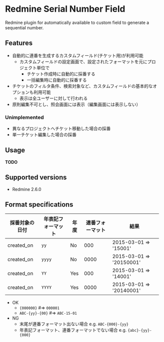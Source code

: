 # Redmine Serial Number Field

Redmine plugin for automatically available to custom field to generate a sequential number.

## Features

* 自動的に連番を生成するカスタムフィールド(チケット用)が利用可能
  * カスタムフィールドの設定画面で、設定されたフォーマットを元にプロジェクト単位で
    * チケット作成時に自動的に採番する
    * 一括編集時に自動的に採番する
* チケットのフィルタ条件、検索対象など、カスタムフィールドの基本的なオプションも利用可能
  * 表示は全ユーザーに対して行われる
* 原則編集不可とし、照会画面には表示（編集画面には表示しない）

### Unimplemented

* 異なるプロジェクトへチケット移動した場合の採番
* 単一チケット編集した場合の採番

## Usage

**TODO**

## Supported versions

* Redmine 2.6.0

## Format specifications

|採番対象の日付  |年表記フォーマット   |年度 |連番フォーマット     |結果                     |
|--------------|----------------|-----|----------------|------------------------|
|created_on    |`yy`            |No   |000             |2015-03-01 => '15001'   |
|created_on    |`yyyy`          |No   |0000            |2015-03-01 => '20150001'|
|created_on    |`YY`            |Yes  |000             |2015-03-01 => '14001'   |
|created_on    |`YYYY`          |Yes  |0000            |2015-03-01 => '20140001'|

* OK
  * `{000000}` #=> `000001`
  * `ABC-{yy}-{00}` #=> `ABC-15-01`
* NG
  * 末尾が連番フォーマット出ない場合 e.g. `ABC-{000}-{yy}`
  * 年表記フォーマット、連番フォーマットでない場合 e.g. `{abc}-{yy}-{000}`
